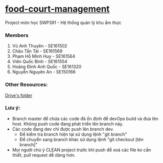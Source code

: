 # [food-court-management](http://13.215.207.31:8080/fms/)
  Project môn học SWP391 - Hệ thống quản lý khu ẩm thực
  
### Members
  1. Vũ Anh Thuyên - SE161502
  2. Châu Tấn Tài - SE161569
  3. Phạm Hồ Minh Huy - SE161564
  4. Viên Quốc Bình - SE161554
  5. Hoàng Đình Anh Quốc - SE161320
  6. Nguyễn Nguyên An - SE150166

### Other Resources:
  [Drive's folder](https://drive.google.com/drive/folders/1_WuyQYssM2AEVp5XTrDbah6VnuUgZ3sS)

### Lưu ý:
  - Branch master để chứa các code đã ổn định để devOps build và đưa lên host. Không push code đang phát triển lên branch này. 
  - Các code đang dev chỉ được push lên branch dev.
    - Để kiểm tra branch hiện tại sử dụng lệnh "git branch"
    - Để chuyển sang branch khác sử dụng lệnh "git checkout [tên branch]"
  - Mọi người chú ý CLEAN project trước khi push để xoá các file ko cần thiết, pull request dễ dàng hơn.
